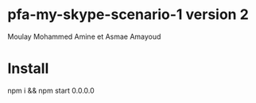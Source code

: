 # pfa-my-skype-scenario-1  version 2
Moulay Mohammed Amine et Asmae Amayoud

# Install
npm i && npm start 0.0.0.0